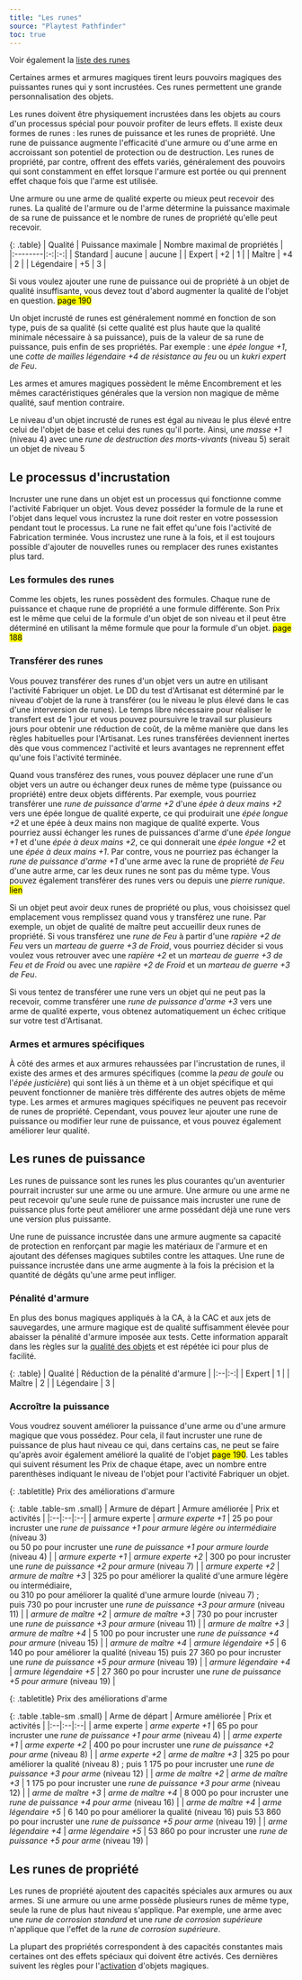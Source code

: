 ```yaml
---
title: "Les runes"
source: "Playtest Pathfinder"
toc: true
---
```


Voir également la [liste des runes](liste-des-runes.html)

Certaines armes et armures magiques tirent leurs pouvoirs magiques des puissantes runes qui y sont incrustées. Ces runes permettent une grande personnalisation des objets.

Les runes doivent être physiquement incrustées dans les objets au cours d'un processus spécial pour pouvoir profiter de leurs effets. Il existe deux formes de runes : les runes de puissance et les runes de propriété. Une rune de puissance augmente l'efficacité d'une armure ou d'une arme en accroissant son potentiel de protection ou de destruction. Les runes de propriété, par contre, offrent des effets variés, généralement des pouvoirs qui sont constamment en effet lorsque l'armure est portée ou qui prennent effet chaque fois que l'arme est utilisée.

Une armure ou une arme de qualité experte ou mieux peut recevoir des runes. La qualité de l'armure ou de l'arme détermine la puissance maximale de sa rune de puissance et le nombre de runes de propriété qu'elle peut recevoir.

{: .table}
| Qualité | Puissance maximale | Nombre maximal de propriétés |
|:--------|:-:|:-:|
| Standard | aucune | aucune |
| Expert | +2 | 1 |
| Maître | +4 | 2 |
| Légendaire | +5 | 3 |

Si vous voulez ajouter une rune de puissance oui de propriété à un objet de qualité insuffisante, vous devez tout d'abord augmenter la qualité de l'objet en question. <mark>page 190</mark>

Un objet incrusté de runes est généralement nommé en fonction de son type, puis de sa qualité (si cette qualité est plus haute que la qualité minimale nécessaire à sa puissance), puis de la valeur de sa rune de puissance, puis enfin de ses propriétés. Par exemple : une *épée longue +1*, une *cotte de mailles légendaire +4 de résistance au feu* ou un *kukri expert de Feu*.

Les armes et amures magiques possèdent le même Encombrement et les mêmes caractéristiques générales que la version non magique de même qualité, sauf mention contraire.

Le niveau d'un objet incrusté de runes est égal au niveau le plus élevé entre celui de l'objet de base et celui des runes qu'il porte. Ainsi, une *masse +1* (niveau 4) avec une *rune de destruction des morts-vivants* (niveau 5) serait un objet de niveau 5

## Le processus d'incrustation

Incruster une rune dans un objet est un processus qui fonctionne comme l'activité Fabriquer un objet. Vous devez posséder la formule de la rune et l'objet dans lequel vous incrustez la rune doit rester en votre possession pendant tout le processus. La rune ne fait effet qu'une fois l'activité de Fabrication terminée. Vous incrustez une rune à la fois, et il est toujours possible d'ajouter de nouvelles runes ou remplacer des runes existantes plus tard.

### Les formules des runes

Comme les objets, les runes possèdent des formules. Chaque rune de puissance et chaque rune de propriété a une formule différente. Son Prix est le même que celui de la formule d'un objet de son niveau et il peut être déterminé en utilisant la même formule que pour la formule d'un objet. <mark>page 188</mark>

### Transférer des runes

Vous pouvez transférer des runes d'un objet vers un autre en utilisant l'activité Fabriquer un objet. Le DD du test d'Artisanat est déterminé par le niveau d'objet de la rune à transférer (ou le niveau le plus élevé dans le cas d'une interversion de runes). Le temps libre nécessaire pour réaliser le transfert est de 1 jour et vous pouvez poursuivre le travail sur plusieurs jours pour obtenir une réduction de coût, de la même manière que dans les règles habituelles pour l'Artisanat. Les runes transférées deviennent inertes dès que vous commencez l'activité et leurs avantages ne reprennent effet qu'une fois l'activité terminée.

Quand vous transférez des runes, vous pouvez déplacer une rune d'un objet vers un autre ou échanger deux runes de même type (puissance ou propriété) entre deux objets différents. Par exemple, vous pourriez transférer une *rune de puissance d'arme +2* d'une *épée à deux mains +2* vers une épée longue de qualité experte, ce qui produirait une *épée longue +2* et une épée à deux mains non magique de qualité experte. Vous pourriez aussi échanger les runes de puissances d'arme d'une *épée longue +1* et d'une *épée à deux mains +2*, ce qui donnerait une *épée longue +2* et une *épée à deux mains +1*. Par contre, vous ne pourriez pas échanger la *rune de puissance d'arme +1* d'une arme avec la rune de propriété *de Feu* d'une autre arme, car les deux runes ne sont pas du même type. Vous pouvez également transférer des runes vers ou depuis une *pierre runique*. <mark>lien</mark>

Si un objet peut avoir deux runes de propriété ou plus, vous choisissez quel emplacement vous remplissez quand vous y transférez une rune. Par exemple, un objet de qualité de maître peut accueillir deux runes de propriété. Si vous transférez une *rune de Feu* à partir d'une *rapière +2 de Feu* vers un *marteau de guerre +3 de Froid*, vous pourriez décider si vous voulez vous retrouver avec une *rapière +2* et un *marteau de guerre +3 de Feu et de Froid* ou avec une *rapière +2 de Froid* et un *marteau de guerre +3 de Feu*.

Si vous tentez de transférer une rune vers un objet qui ne peut pas la recevoir, comme transférer une *rune de puissance d'arme +3* vers une arme de qualité experte, vous obtenez automatiquement un échec critique sur votre test d'Artisanat.

### Armes et armures spécifiques

À côté des armes et aux armures rehaussées par l'incrustation de runes, il existe des armes et des armures spécifiques (comme la *peau de goule* ou l'*épée justicière*) qui sont liés à un thème et à un objet spécifique et qui peuvent fonctionner de manière très différente des autres objets de même type. Les armes et armures magiques spécifiques ne peuvent pas recevoir de runes de propriété. Cependant, vous pouvez leur ajouter une rune de puissance ou modifier leur rune de puissance, et vous pouvez également améliorer leur qualité.

## Les runes de puissance

Les runes de puissance sont les runes les plus courantes qu'un aventurier pourrait incruster sur une arme ou une armure. Une armure ou une arme ne peut recevoir qu'une seule rune de puissance mais incruster une rune de puissance plus forte peut améliorer une arme possédant déjà une rune vers une version plus puissante.

Une rune de puissance incrustée dans une armure augmente sa capacité de protection en renforçant par magie les matériaux de l'armure et en ajoutant des défenses magiques subtiles contre les attaques. Une rune de puissance incrustée dans une arme augmente à la fois la précision et la quantité de dégâts qu'une arme peut infliger.

### Pénalité d'armure

En plus des bonus magiques appliqués à la CA, à la CAC et aux jets de sauvegardes, une armure magique est de qualité suffisamment élevée pour abaisser la pénalité d'armure imposée aux tests. Cette information apparaît dans les règles sur la [qualité des objets](/ch6-équipement/qualité-des-objets.html) et est répétée ici pour plus de facilité.

{: .table}
| Qualité | Réduction de la pénalité d'armure |
|:--|:-:|
| Expert | 1 |
| Maître | 2 |
| Légendaire | 3 |

### Accroître la puissance

Vous voudrez souvent améliorer la puissance d'une arme ou d'une armure magique que vous possédez. Pour cela, il faut incruster une rune de puissance de plus haut niveau ce qui, dans certains cas, ne peut se faire qu'après avoir également amélioré la qualité de l'objet <mark>page 190</mark>. Les tables qui suivent résument les Prix de chaque étape, avec un nombre entre parenthèses indiquant le niveau de l'objet pour l'activité Fabriquer un objet.

{: .tabletitle}
Prix des améliorations d'armure

{: .table .table-sm .small}
| Armure de départ | Armure améliorée | Prix et activités |
|:--|:--|:--|
| armure experte | *armure experte +1* | 25 po pour incruster une *rune de puissance +1 pour armure légère ou intermédiaire* (niveau 3)<br/> ou 50 po pour incruster une *rune de puissance +1 pour armure lourde* (niveau 4) |
| *armure experte +1* | *armure experte +2* | 300 po pour incruster une *rune de puissance +2 pour armure* (niveau 7) |
| *armure experte +2* | *armure de maître +3* | 325 po pour améliorer la qualité d'une armure légère ou intermédiaire,<br/>ou 310 po pour améliorer la qualité d'une armure lourde (niveau 7) ;<br/>puis 730 po pour incruster une *rune de puissance +3 pour armure* (niveau 11) |
| *armure de maître +2* | *armure de maître +3* | 730 po pour incruster une *rune de puissance +3 pour armure* (niveau 11) |
| *armure de maître +3* | *armure de maître +4* | 5 100 po pour incruster une *rune de puissance +4 pour armure* (niveau 15) |
| *armure de maître +4* | *armure légendaire +5* | 6 140 po pour améliorer la qualité (niveau 15) puis 27 360 po pour incruster une *rune de puissance +5 pour armure* (niveau 19) |
| *armure légendaire +4* | *armure légendaire +5* | 27 360 po pour incruster une *rune de puissance +5 pour armure* (niveau 19) |

{: .tabletitle}
Prix des améliorations d'arme

{: .table .table-sm .small}
| Arme de départ | Armure améliorée | Prix et activités |
|:--|:--|:--|
| arme experte | *arme experte +1* | 65 po pour incruster une *rune de puissance +1 pour arme* (niveau 4) |
| *arme experte +1* | *arme experte +2* | 400 po pour incruster une *rune de puissance +2 pour arme* (niveau 8) |
| *arme experte +2* | *arme de maître +3* | 325 po pour améliorer la qualité (niveau 8) ; puis 1 175 po pour incruster une *rune de puissance +3 pour arme* (niveau 12) |
| *arme de maître +2* | *arme de maître +3* | 1 175 po pour incruster une *rune de puissance +3 pour arme* (niveau 12) |
| *arme de maître +3* | *arme de maître +4* | 8 000 po pour incruster une *rune de puissance +4 pour arme* (niveau 16) |
| *arme de maître +4* | *arme légendaire +5* | 6 140 po pour améliorer la qualité (niveau 16) puis 53 860 po pour incruster une *rune de puissance +5 pour arme* (niveau 19) |
| *arme légendaire +4* | *arme légendaire +5* | 53 860 po pour incruster une *rune de puissance +5 pour arme* (niveau 19) |

## Les runes de propriété

Les runes de propriété ajoutent des capacités spéciales aux armures ou aux armes. Si une armure ou une arme possède plusieurs runes de même type, seule la rune de plus haut niveau s'applique. Par exemple, une arme avec une *rune de corrosion standard* et une *rune de corrosion supérieure* n'applique que l'effet de la *rune de corrosion supérieure*.

La plupart des propriétés correspondent à des capacités constantes mais certaines ont des effets spéciaux qui doivent être activés. Ces dernières suivent les règles pour l'[activation](objets-magiques.html#activer-un-objet-magique) d'objets magiques.
